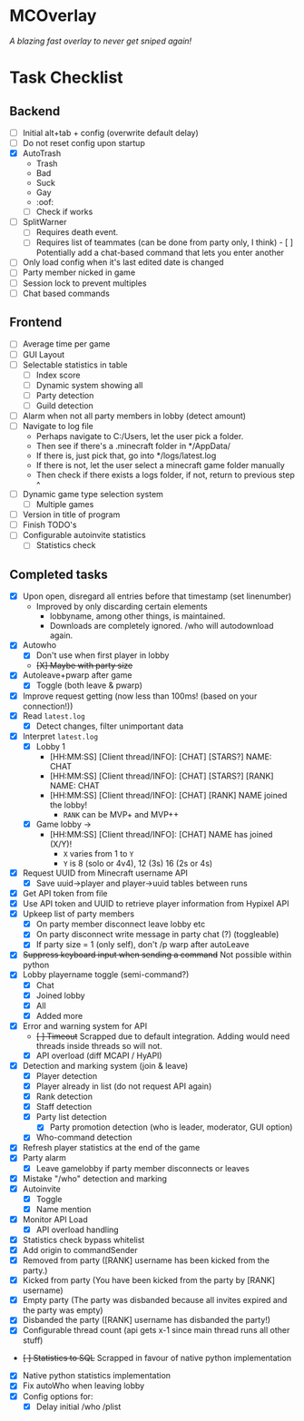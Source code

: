 # MCOverlay
*A blazing fast overlay to never get sniped again!*

# Task Checklist
## Backend
- [ ] Initial alt+tab + config (overwrite default delay)
- [ ] Do not reset config upon startup
- [X] AutoTrash
	- Trash
	- Bad
	- Suck
	- Gay
	- :oof:
	- [ ] Check if works
- [ ] SplitWarner
	- [ ] Requires death event.
	- [ ] Requires list of teammates (can be done from party only, I think)
			- [ ] Potentially add a chat-based command that lets you enter another
- [ ] Only load config when it's last edited date is changed
- [ ] Party member nicked in game
- [ ] Session lock to prevent multiples
- [ ] Chat based commands
## Frontend
- [ ] Average time per game
- [ ] GUI Layout
- [ ] Selectable statistics in table
	- [ ] Index score
	- [ ] Dynamic system showing all
	- [ ] Party detection
	- [ ] Guild detection
- [ ] Alarm when not all party members in lobby (detect amount)
- [ ] Navigate to log file
	- Perhaps navigate to C:/Users, let the user pick a folder.
	- Then see if there's a .minecraft folder in */AppData/
	- If there is, just pick that, go into */logs/latest.log
	- If there is not, let the user select a minecraft game folder manually
	- Then check if there exists a logs folder, if not, return to previous step ^
- [ ] Dynamic game type selection system
	- [ ] Multiple games
- [ ] Version in title of program
- [ ] Finish TODO's
- [ ] Configurable autoinvite statistics
	- [ ] Statistics check
## Completed tasks
- [X] Upon open, disregard all entries before that timestamp (set linenumber)
	- Improved by only discarding certain elements 
		- lobbyname, among other things, is maintained. 
		- Downloads are completely ignored. /who will autodownload again.
- [X] Autowho
	- [X] Don't use when first player in lobby
	- ~~[X] Maybe with party size~~
- [X] Autoleave+pwarp after game
	- [X] Toggle (both leave & pwarp)
- [X] Improve request getting (now less than 100ms! (based on your connection!))
- [x] Read `latest.log`
	- [x] Detect changes, filter unimportant data
- [x] Interpret `latest.log`
	- [x] Lobby 1
		- [HH:MM:SS] [Client thread/INFO]: [CHAT] [STARS?] NAME: CHAT
		- [HH:MM:SS] [Client thread/INFO]: [CHAT] [STARS?] [RANK] NAME: CHAT
		- [HH:MM:SS] [Client thread/INFO]: [CHAT] [RANK] NAME joined the lobby!
			- `RANK` can be MVP+ and MVP++
	- [x] Game lobby ->
		- [HH:MM:SS] [Client thread/INFO]: [CHAT] NAME has joined (X/Y)!
			- `X` varies from 1 to `Y`
			- `Y` is 8 (solo or 4v4), 12 (3s) 16 (2s or 4s)
- [x] Request UUID from Minecraft username API
	- [x] Save uuid->player and player->uuid tables between runs
- [x] Get API token from file
- [x] Use API token and UUID to retrieve player information from Hypixel API
- [X] Upkeep list of party members
	- [X] On party member disconnect leave lobby etc
	- [X] On party disconnect write message in party chat (?) (toggleable)
	- [X] If party size = 1 (only self), don't /p warp after autoLeave
- [X] ~~Suppress keyboard input when sending a command~~ Not possible within python
- [X] Lobby playername toggle (semi-command?)
	- [X] Chat
	- [X] Joined lobby
	- [X] All
	- [X] Added more
- [X] Error and warning system for API
	- ~~[ ] Timeout~~ Scrapped due to default integration. Adding would need threads inside threads so will not.
	- [X] API overload (diff MCAPI / HyAPI)
- [X] Detection and marking system (join & leave)
	- [X] Player detection
	- [X] Player already in list (do not request API again)
	- [X] Rank detection
	- [X] Staff detection
	- [X] Party list detection
		- [X] Party promotion detection (who is leader, moderator, GUI option)
	- [X] Who-command detection
- [X] Refresh player statistics at the end of the game
- [X] Party alarm
	- [X] Leave gamelobby if party member disconnects or leaves
- [X] Mistake "/who" detection and marking
- [X] Autoinvite
	- [X] Toggle
	- [X] Name mention
- [X] Monitor API Load
	- [X] API overload handling
- [X] Statistics check bypass whitelist
- [X] Add origin to commandSender
- [X] Removed from party ([RANK] username has been kicked from the party.)
- [X] Kicked from party (You have been kicked from the party by [RANK] username)
- [X] Empty party (The party was disbanded because all invites expired and the party was empty)
- [X] Disbanded the party ([RANK] username has disbanded the party!)
- [X] Configurable thread count (api gets x-1 since main thread runs all other stuff)
- ~~[ ] Statistics to SQL~~ Scrapped in favour of native python implementation
- [X] Native python statistics implementation
- [X] Fix autoWho when leaving lobby
- [X] Config options for:
	- [X] Delay initial /who /plist